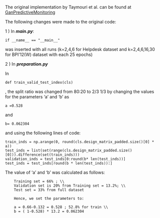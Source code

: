 The original implementation by Taymouri et al. can be found at [GanPredictiveMonitoring](https://github.com/farbodtaymouri/GanPredictiveMonitoring)

The following changes were made to the original code:

1 ) In ***main.py***:

```
if __name__ == "__main__"
```

 was inserted with all runs (k=2,4,6 for Helpdesk dataset and k=2,4,6,16,30 for BPI’12(W) dataset with each 25 epochs)


2 ) In ***preparation.py*** 

In 
```
def train_valid_test_index(cls)
```
, the split ratio was changed from 80:20 to 2/3 1/3 by changing the values for the parameters ‘a’ and ‘b’ as 
```
a =0.528 
```
and 
```
b= 0.062304 
```
and using the following lines of code:

```
train_inds = np.arange(0, round(cls.design_matrix_padded.size()[0] * a))
test_inds = list(set(range(cls.design_matrix_padded.size()[0])).difference(set(train_inds)))
validation_inds = test_inds[0:round(b* len(test_inds))]
test_inds = test_inds[round(b * len(test_inds)):]
```

The value of ‘a’ and ‘b’ was calculated as follows:

```
	Training set = 66% ; \\
	Validation set is 20% from Training set = 13.2%; \\
	Test set = 33% from full dataset

	Hence, we set the parameters to: 

	a = 0.66-0.132 = 0.528 ; 52.8% for train \\
	b = ( 1-0.528) * 13.2 = 0.062304 
```

